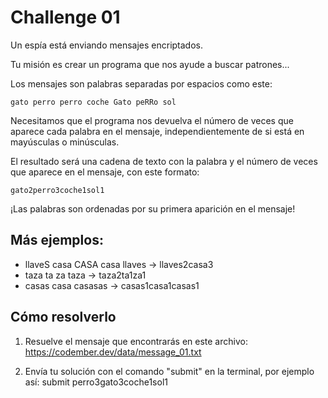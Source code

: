 # Challenge 01
 
Un espía está enviando mensajes encriptados.

Tu misión es crear un programa que nos ayude a buscar patrones...
 
Los mensajes son palabras separadas por espacios como este:

    gato perro perro coche Gato peRRo sol
 
Necesitamos que el programa nos devuelva el número de veces que aparece cada palabra en el mensaje, independientemente de si está en mayúsculas o minúsculas.
 
El resultado será una cadena de texto con la palabra y el número de veces que aparece en el mensaje, con este formato:

    gato2perro3coche1sol1

¡Las palabras son ordenadas por su primera aparición en el mensaje!

## Más ejemplos:
 
- llaveS casa CASA casa llaves -> llaves2casa3
- taza ta za taza -> taza2ta1za1
- casas casa casasas -> casas1casa1casas1
 
## Cómo resolverlo
 
1. Resuelve el mensaje que encontrarás en este archivo: https://codember.dev/data/message_01.txt
 
2. Envía tu solución con el comando "submit" en la terminal, por ejemplo así:
submit perro3gato3coche1sol1

